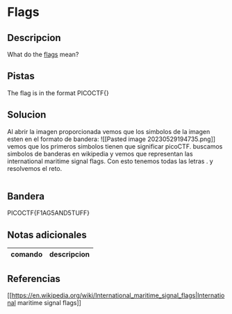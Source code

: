 
# Flags

## Descripcion
What do the [flags](https://jupiter.challenges.picoctf.org/static/fbeb5f9040d62b18878d199cdda2d253/flag.png) mean?
## Pistas
The flag is in the format PICOCTF{}
## Solucion
Al abrir la imagen proporcionada vemos que los simbolos de la imagen esten en el formato de bandera: ![[Pasted image 20230529194735.png]]
vemos que los primeros simbolos tienen que significar picoCTF. buscamos simbolos de banderas en wikipedia y vemos que representan las international maritime signal flags. Con esto tenemos todas las letras . y resolvemos el reto. 
```bash()
```

## Bandera

PICOCTF{F1AG5AND5TUFF}

## Notas adicionales

| comando | descripcion |
| --- | --- |

## Referencias
[[https://en.wikipedia.org/wiki/International_maritime_signal_flags|International maritime signal flags]]

